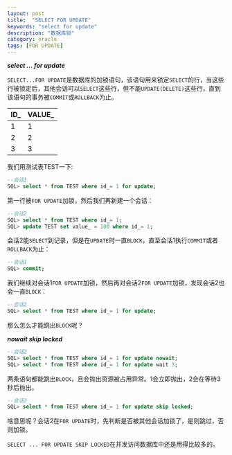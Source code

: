 ```yaml
---
layout: post
title:  "SELECT FOR UPDATE"
keywords: "select for update"
description: "数据库锁"
category: oracle
tags: [FOR UPDATE]
---
```


***select ... for update***

`SELECT...FOR UPDATE`是数据库的加锁语句，该语句用来锁定`SELECT`的行，当这些行被锁定后，其他会话可以`SELECT`这些行，但不能`UPDATE(DELETE)`这些行，直到该语句的事务被`COMMIT`或`ROLLBACK`为止。

ID_    |VALUE_          
----   |----           
1      |1       
2      |2    
3      |3        

我们用测试表TEST一下:

```sql
--会话1
SQL> select * from TEST where id_= 1 for update;
```

第一行被`FOR UPDATE`加锁，然后我们再新建一个会话：

```sql
--会话2
SQL> select * from TEST where id_= 1;
SQL> update TEST set value_ = 100 where id_= 1;
```

会话2能`SELECT`到记录，但是在`UPDATE`时一直`BLOCK`，直至会话1执行`COMMIT`或者`ROLLBACK`为止：

```sql
--会话1
SQL> commit;
```

我们继续对会话1`FOR UPDATE`加锁，然后再对会话2`FOR UPDATE`加锁，发现会话2也会一直`BLOCK`：

```sql
--会话2
SQL> select * from TEST where id_= 1 for update;
```

那么怎么才能跳出`BLOCK`呢？

***nowait skip locked***

```sql
--会话2
SQL> select * from TEST where id_= 1 for update nowait;
SQL> select * from TEST where id_= 1 for update wait 3;
```

两条语句都能跳出`BLOCK`，且会抛出资源被占用异常。1会立即抛出，2会在等待3秒后抛出。

```sql
--会话2
SQL> select * from TEST where id_= 1 for update skip locked;
```

啥意思呢？会话2在`FOR UPDATE`时，先判断是否被其他会话加锁了，是则跳过，否则加锁。

`SELECT ... FOR UPDATE SKIP LOCKED`在并发访问数据库中还是用得比较多的。





